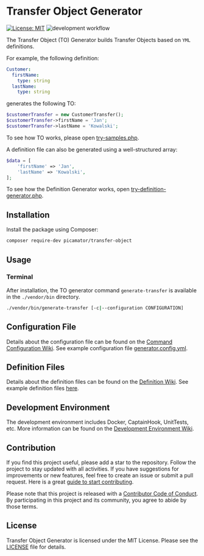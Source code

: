 Transfer Object Generator
==========================
[![License: MIT](https://img.shields.io/badge/License-MIT-yellow.svg)](https://opensource.org/licenses/MIT)
![development workflow](https:///github.com/picamator/transfer-object/actions/workflows/ci.yml/badge.svg?event=push)

The Transfer Object (TO) Generator builds Transfer Objects based on `YML` definitions.

For example, the following definition:

```yml
Customer:
  firstName:
    type: string
  lastName:
    type: string
```

generates the following TO:

```php
$customerTransfer = new CustomerTransfer();
$customerTransfer->firstName = 'Jan';
$customerTransfer->lastName = 'Kowalski';
```

To see how TO works, please open [try-samples.php](/doc/samples/try-samples.php).

A definition file can also be generated using a well-structured array:

```php
$data = [
    'firstName' => 'Jan',
    'lastName' => 'Kowalski',
];
```

To see how the Definition Generator works, open [try-definition-generator.php](/doc/samples/try-defitnition-generator.php).

Installation
------------

Install the package using Composer:

```bash
composer require-dev picamator/transfer-object
```

Usage
-----

### Terminal

After installation, the TO generator command `generate-transfer` is available in the `./vendor/bin` directory.

```bash
./vendor/bin/generate-transfer [-c|--configuration CONFIGURATION]
```

Configuration File
------------------

Details about the configuration file can be found on the [Command Configuration Wiki](https://github.com/picamator/transfer-object/wiki/Command-Configuration).
See example configuration file [generator.config.yml](/doc/samples/config/generator.config.yml).

Definition Files
----------------

Details about the definition files can be found on the [Definition Wiki](https://github.com/picamator/transfer-object/wiki/Definition-File).
See example definition files [here](/doc/samples/config/definition).

Development Environment
-----------------------

The development environment includes Docker, CaptainHook, UnitTests, etc.
More information can be found on the [Development Environment Wiki](https://github.com/picamator/transfer-object/wiki/Development-Environment).

Contribution
------------

If you find this project useful, please add a star to the repository. Follow the project to stay updated with all activities. If you have suggestions for improvements or new features, feel free to create an issue or submit a pull request.
Here is a great [guide to start contributing](https://guides.github.com/activities/contributing-to-open-source/).

Please note that this project is released with a [Contributor Code of Conduct](http://contributor-covenant.org/version/2/1/).
By participating in this project and its community, you agree to abide by those terms.

License
-------

Transfer Object Generator is licensed under the MIT License. Please see the [LICENSE](LICENSE) file for details.
